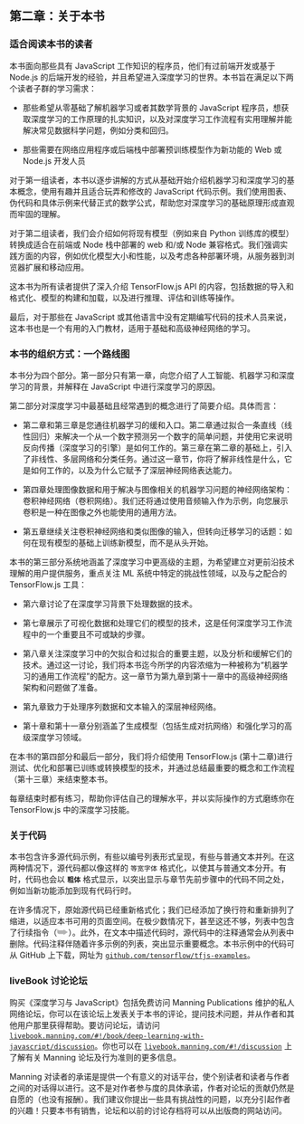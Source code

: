 ## 第二章：关于本书

### 适合阅读本书的读者

本书面向那些具有 JavaScript 工作知识的程序员，他们有过前端开发或基于 Node.js 的后端开发的经验，并且希望进入深度学习的世界。本书旨在满足以下两个读者子群的学习需求：

+   那些希望从零基础了解机器学习或者其数学背景的 JavaScript 程序员，想获取深度学习的工作原理的扎实知识，以及对深度学习工作流程有实用理解并能解决常见数据科学问题，例如分类和回归。

+   那些需要在网络应用程序或后端栈中部署预训练模型作为新功能的 Web 或 Node.js 开发人员

对于第一组读者，本书以逐步讲解的方式从基础开始介绍机器学习和深度学习的基本概念，使用有趣并且适合玩弄和修改的 JavaScript 代码示例。我们使用图表、伪代码和具体示例来代替正式的数学公式，帮助您对深度学习的基础原理形成直观而牢固的理解。

对于第二组读者，我们会介绍如何将现有模型（例如来自 Python 训练库的模型）转换成适合在前端或 Node 栈中部署的 web 和/或 Node 兼容格式。我们强调实践方面的内容，例如优化模型大小和性能，以及考虑各种部署环境，从服务器到浏览器扩展和移动应用。

这本书为所有读者提供了深入介绍 TensorFlow.js API 的内容，包括数据的导入和格式化、模型的构建和加载，以及进行推理、评估和训练等操作。

最后，对于那些在 JavaScript 或其他语言中没有定期编写代码的技术人员来说，这本书也是一个有用的入门教材，适用于基础和高级神经网络的学习。

### 本书的组织方式：一个路线图

本书分为四个部分。第一部分只有第一章，向您介绍了人工智能、机器学习和深度学习的背景，并解释在 JavaScript 中进行深度学习的原因。

第二部分对深度学习中最基础且经常遇到的概念进行了简要介绍。具体而言：

+   第二章和第三章是您通往机器学习的缓和入口。第二章通过拟合一条直线（线性回归）来解决一个从一个数字预测另一个数字的简单问题，并使用它来说明反向传播（深度学习的引擎）是如何工作的。第三章在第二章的基础上，引入了非线性、多层网络和分类任务。通过这一章节，你将了解非线性是什么，它是如何工作的，以及为什么它赋予了深层神经网络表达能力。

+   第四章处理图像数据和用于解决与图像相关的机器学习问题的神经网络架构：卷积神经网络（卷积网络）。我们还将通过使用音频输入作为示例，向您展示卷积是一种在图像之外也能使用的通用方法。

+   第五章继续关注卷积神经网络和类似图像的输入，但转向迁移学习的话题：如何在现有模型的基础上训练新模型，而不是从头开始。

本书的第三部分系统地涵盖了深度学习中更高级的主题，为希望建立对更前沿技术理解的用户提供服务，重点关注 ML 系统中特定的挑战性领域，以及与之配合的 TensorFlow.js 工具：

+   第六章讨论了在深度学习背景下处理数据的技术。

+   第七章展示了可视化数据和处理它们的模型的技术，这是任何深度学习工作流程中的一个重要且不可或缺的步骤。

+   第八章关注深度学习中的欠拟合和过拟合的重要主题，以及分析和缓解它们的技术。通过这一讨论，我们将本书迄今所学的内容浓缩为一种被称为“机器学习的通用工作流程”的配方。这一章节为第九章到第十一章中的高级神经网络架构和问题做了准备。

+   第九章致力于处理序列数据和文本输入的深层神经网络。

+   第十章和第十一章分别涵盖了生成模型（包括生成对抗网络）和强化学习的高级深度学习领域。

在本书的第四部分和最后一部分，我们将介绍使用 TensorFlow.js (第十二章)进行测试、优化和部署已训练或转换模型的技术，并通过总结最重要的概念和工作流程（第十三章）来结束整本书。

每章结束时都有练习，帮助你评估自己的理解水平，并以实际操作的方式磨练你在 TensorFlow.js 中的深度学习技能。

### 关于代码

本书包含许多源代码示例，有些以编号列表形式呈现，有些与普通文本并列。在这两种情况下，源代码都以像这样的 `等宽字体` 格式化，以使其与普通文本分开。有时，代码也会以 **`粗体`** 格式显示，以突出显示与章节先前步骤中的代码不同之处，例如当新功能添加到现有代码行时。

在许多情况下，原始源代码已经重新格式化；我们已经添加了换行符和重新排列了缩进，以适应本书可用的页面空间。在极少数情况下，甚至这还不够，列表中包含了行续指令（![](img/arrow.jpg)）。此外，在文本中描述代码时，源代码中的注释通常会从列表中删除。代码注释伴随着许多示例的列表，突出显示重要概念。本书示例中的代码可从 GitHub 上下载，网址为 [`github.com/tensorflow/tfjs-examples`](https://github.com/tensorflow/tfjs-examples)。

### liveBook 讨论论坛

购买《深度学习与 JavaScript》包括免费访问 Manning Publications 维护的私人网络论坛，你可以在该论坛上发表关于本书的评论，提问技术问题，并从作者和其他用户那里获得帮助。要访问论坛，请访问 [`livebook.manning.com/#!/book/deep-learning-with-javascript/discussion`](https://livebook.manning.com/#!/book/deep-learning-with-javascript/discussion)。你也可以在 [`livebook.manning.com/#!/discussion`](https://livebook.manning.com/#!/discussion) 上了解有关 Manning 论坛及行为准则的更多信息。

Manning 对读者的承诺是提供一个有意义的对话平台，使个别读者和读者与作者之间的对话得以进行。这不是对作者参与度的具体承诺，作者对论坛的贡献仍然是自愿的（也没有报酬）。我们建议你提出一些具有挑战性的问题，以充分引起作者的兴趣！只要本书有销售，论坛和以前的讨论存档将可以从出版商的网站访问。

